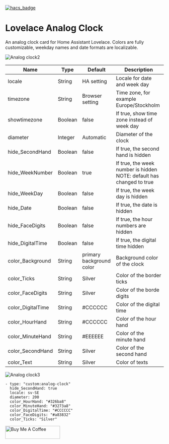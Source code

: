 [![hacs_badge](https://img.shields.io/badge/HACS-Default-orange.svg)](https://github.com/custom-components/hacs)
# Lovelace Analog Clock
An analog clock card for Home Assistant Lovelace. Colors are fully customizable, weekday names and date formats are localizable.


![Analog clock2](https://github.com/tomasrudh/analogclock/blob/main/Images/AnalogClock2.png?raw=true)

| Name | Type | Default | Description
| --- | --- | --- | --- |
| locale | String | HA setting | Locale for date and week day |
| timezone | String | Browser setting | Time zone, for example Europe/Stockholm |
| showtimezone | Boolean | false | If true, show time zone instead of week day |
| diameter | Integer | Automatic | Diameter of the clock |
| hide_SecondHand | Boolean | false | If true, the second hand is hidden |
| hide_WeekNumber | Boolean | true | If true, the week number is hidden NOTE: default has changed to true |
| hide_WeekDay | Boolean | false | If true, the week day is hidden |
| hide_Date | Boolean | false | If true, the date is hidden |
| hide_FaceDigits | Boolean | false | If true, the hour numbers are hidden |
| hide_DigitalTime | Boolean | false | If true, the digital time hidden |
| color_Background | String | primary background color | Background color of the clock |
| color_Ticks | String | Silver | Color of the border ticks |
| color_FaceDigits | String | Silver | Color of the borde digits |
| color_DigitalTime | String | #CCCCCC | Color of the digital time |
| color_HourHand | String | #CCCCCC | Color of the hour hand |
| color_MinuteHand | String | #EEEEEE | Color of the minute hand |
| color_SecondHand | String | Silver | Color of the second hand |
| color_Text | String | Silver | Color of texts |

![Analog clock3](https://github.com/tomasrudh/analogclock/blob/main/Images/AnalogClock3.png?raw=true)

```
- type: "custom:analog-clock"
  hide_SecondHand: true
  locale: sv-SE
  diameter: 200
  color_HourHand: "#326ba8"
  color_MinuteHand: "#3273a8"
  color_DigitalTime: "#CCCCCC"
  color_FaceDigits: "#a83832"
  color_Ticks: "Silver"
```
<a href="https://www.buymeacoffee.com/rudhan" target="_blank"><img src="https://cdn.buymeacoffee.com/buttons/default-orange.png" alt="Buy Me A Coffee" height="41" width="174"></a>

